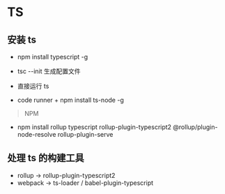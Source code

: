 # TS

## 安装 ts

- npm install typescript -g
- tsc --init 生成配置文件

- 直接运行 ts
- code runner + npm install ts-node -g



> NPM
- npm install rollup typescript rollup-plugin-typescript2 @rollup/plugin-node-resolve rollup-plugin-serve

## 处理 ts 的构建工具
- rollup -> rollup-plugin-typescript2
- webpack -> ts-loader / babel-plugin-typescript
